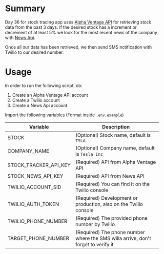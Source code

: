 # Summary

Day 36 for stock trading app uses [Alpha Ventage API](https://www.alphavantage.co) for 
retrieving stock data from the past 3 days. If the desired stock has a increment or
decrement of at least 5% we look for the most recent news of the company with [News Api](https://newsapi.org).

Once all our data has been retrieved, we then send SMS notification with Twilio to our desired number.

# Usage

In order to run the following script, do:

1. Create an Alpha Ventage API account
2. Create a Twilio account
3. Create a News Api account

Import the following variables (Format inside `.env.example`)

Variable | Description 
--- | ---
STOCK | (Optional) Stock name, default is `TSLA` |
COMPANY_NAME | (Optional) Company name, default is `Tesla Inc` |
STOCK_TRACKER_API_KEY | (Required) API from Alpha Ventage API |
STOCK_NEWS_API_KEY | (Required) API from News API |
TWILIO_ACCOUNT_SID | (Required) You can find it on the Twilio console |
TWILIO_AUTH_TOKEN | (Required) Development or production, also on the Twilio console |
TWILIO_PHONE_NUMBER | (Required) The provided phone number by Twilio |
TARGET_PHONE_NUMBER | (Required) The phone number where the SMS willa arrive, don't forget to verify it|
